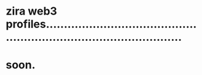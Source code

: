 # zira web3 profiles...........................................................................................
# soon.
